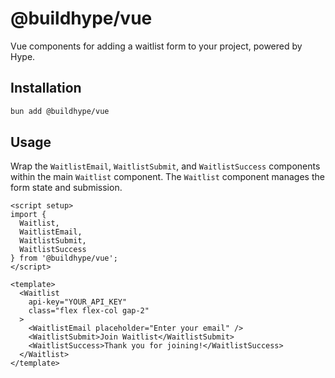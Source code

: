 # @buildhype/vue

Vue components for adding a waitlist form to your project, powered by Hype.

## Installation

```bash
bun add @buildhype/vue
```

## Usage

Wrap the `WaitlistEmail`, `WaitlistSubmit`, and `WaitlistSuccess` components within the main `Waitlist` component. The `Waitlist` component manages the form state and submission.

```vue
<script setup>
import { 
  Waitlist, 
  WaitlistEmail, 
  WaitlistSubmit, 
  WaitlistSuccess 
} from '@buildhype/vue';
</script>

<template>
  <Waitlist 
    api-key="YOUR_API_KEY"
    class="flex flex-col gap-2"
  >
    <WaitlistEmail placeholder="Enter your email" />
    <WaitlistSubmit>Join Waitlist</WaitlistSubmit>
    <WaitlistSuccess>Thank you for joining!</WaitlistSuccess>
  </Waitlist>
</template>
```
